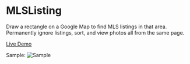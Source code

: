 MLSListing
==========

Draw a rectangle on a Google Map to find MLS listings in that area. Permanently ignore listings, sort, and view photos all from the same page.

[Live Demo](http://www.parkinglotlust.com/mls)

Sample:
![Sample](http://img593.imageshack.us/img593/5787/mapwk.png)
